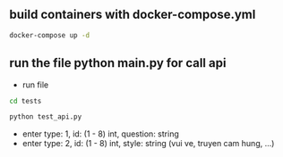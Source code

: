 ## build containers with docker-compose.yml
```bash
docker-compose up -d

```
## run the file python main.py for call api
- run file
```bash
cd tests
```
```bash 
python test_api.py
```
- enter type: 1, id: (1 - 8) int, question: string
- enter type: 2, id: (1 - 8) int, style: string (vui ve, truyen cam hung, ...)
  
